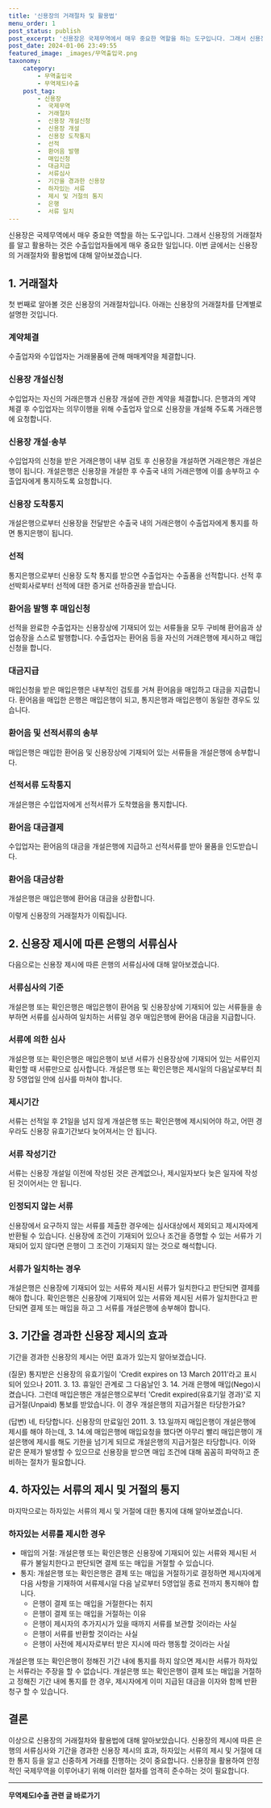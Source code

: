 ```yaml
---
title: '신용장의 거래절차 및 활용법'
menu_order: 1
post_status: publish
post_excerpt: '신용장은 국제무역에서 매우 중요한 역할을 하는 도구입니다. 그래서 신용장의 거래절차를 알고 활용하는 것은 수출입업자들에게 매우 중요한 일입니다. 이번 글에서는 신용장의 거래절차와 활용법에 대해 알아보겠습니다.'
post_date: 2024-01-06 23:49:55
featured_image: _images/무역출입국.png
taxonomy:
    category:
        - 무역출입국
        - 무역제도Ⅰ수출
    post_tag:
        - 신용장
        -  국제무역
        -  거래절차
        -  신용장 개설신청
        -  신용장 개설
        -  신용장 도착통지
        -  선적
        -  환어음 발행
        -  매입신청
        -  대금지급
        -  서류심사
        -  기간을 경과한 신용장
        -  하자있는 서류
        -  제시 및 거절의 통지
        -  은행
        -  서류 일치
---
```



신용장은 국제무역에서 매우 중요한 역할을 하는 도구입니다. 그래서 신용장의 거래절차를 알고 활용하는 것은 수출입업자들에게 매우 중요한 일입니다. 이번 글에서는 신용장의 거래절차와 활용법에 대해 알아보겠습니다.

## 1. 거래절차

첫 번째로 알아볼 것은 신용장의 거래절차입니다. 아래는 신용장의 거래절차를 단계별로 설명한 것입니다.

### 계약체결

수출업자와 수입업자는 거래물품에 관해 매매계약을 체결합니다.

### 신용장 개설신청

수입업자는 자신의 거래은행과 신용장 개설에 관한 계약을 체결합니다. 은행과의 계약 체결 후 수입업자는 의무이행을 위해 수출업자 앞으로 신용장을 개설해 주도록 거래은행에 요청합니다.

### 신용장 개설·송부

수입업자의 신청을 받은 거래은행이 내부 검토 후 신용장을 개설하면 거래은행은 개설은행이 됩니다. 개설은행은 신용장을 개설한 후 수출국 내의 거래은행에 이를 송부하고 수출업자에게 통지하도록 요청합니다.

### 신용장 도착통지

개설은행으로부터 신용장을 전달받은 수출국 내의 거래은행이 수출업자에게 통지를 하면 통지은행이 됩니다.

### 선적

통지은행으로부터 신용장 도착 통지를 받으면 수출업자는 수출품을 선적합니다. 선적 후 선박회사로부터 선적에 대한 증거로 선하증권을 받습니다.

### 환어음 발행 후 매입신청

선적을 완료한 수출업자는 신용장상에 기재되어 있는 서류들을 모두 구비해 환어음과 상업송장을 스스로 발행합니다. 수출업자는 환어음 등을 자신의 거래은행에 제시하고 매입신청을 합니다.

### 대금지급

매입신청을 받은 매입은행은 내부적인 검토를 거쳐 환어음을 매입하고 대금을 지급합니다. 환어음을 매입한 은행은 매입은행이 되고, 통지은행과 매입은행이 동일한 경우도 있습니다.

### 환어음 및 선적서류의 송부

매입은행은 매입한 환어음 및 신용장상에 기재되어 있는 서류들을 개설은행에 송부합니다.

### 선적서류 도착통지

개설은행은 수입업자에게 선적서류가 도착했음을 통지합니다.

### 환어음 대금결제

수입업자는 환어음의 대금을 개설은행에 지급하고 선적서류를 받아 물품을 인도받습니다.

### 환어음 대금상환

개설은행은 매입은행에 환어음 대금을 상환합니다.

이렇게 신용장의 거래절차가 이뤄집니다.

## 2. 신용장 제시에 따른 은행의 서류심사

다음으로는 신용장 제시에 따른 은행의 서류심사에 대해 알아보겠습니다.

### 서류심사의 기준

개설은행 또는 확인은행은 매입은행이 환어음 및 신용장상에 기재되어 있는 서류들을 송부하면 서류를 심사하여 일치하는 서류일 경우 매입은행에 환어음 대금을 지급합니다.

### 서류에 의한 심사

개설은행 또는 확인은행은 매입은행이 보낸 서류가 신용장상에 기재되어 있는 서류인지 확인할 때 서류만으로 심사합니다. 개설은행 또는 확인은행은 제시일의 다음날로부터 최장 5영업일 안에 심사를 마쳐야 합니다.

### 제시기간

서류는 선적일 후 21일을 넘지 않게 개설은행 또는 확인은행에 제시되어야 하고, 어떤 경우라도 신용장 유효기간보다 늦어져서는 안 됩니다.

### 서류 작성기간

서류는 신용장 개설일 이전에 작성된 것은 관계없으나, 제시일자보다 늦은 일자에 작성된 것이어서는 안 됩니다.

### 인정되지 않는 서류

신용장에서 요구하지 않는 서류를 제출한 경우에는 심사대상에서 제외되고 제시자에게 반환될 수 있습니다. 신용장에 조건이 기재되어 있으나 조건을 증명할 수 있는 서류가 기재되어 있지 않다면 은행이 그 조건이 기재되지 않는 것으로 해석합니다.

### 서류가 일치하는 경우

개설은행은 신용장에 기재되어 있는 서류와 제시된 서류가 일치한다고 판단되면 결제를 해야 합니다. 확인은행은 신용장에 기재되어 있는 서류와 제시된 서류가 일치한다고 판단되면 결제 또는 매입을 하고 그 서류를 개설은행에 송부해야 합니다.

## 3. 기간을 경과한 신용장 제시의 효과

기간을 경과한 신용장의 제시는 어떤 효과가 있는지 알아보겠습니다.

(질문) 통지받은 신용장의 유효기일이 'Credit expires on 13 March 2011'라고 표시되어 있으나 2011. 3. 13. 휴일인 관계로 그 다음날인 3. 14. 거래 은행에 매입(Nego)시켰습니다. 그런데 매입은행은 개설은행으로부터 'Credit expired(유효기일 경과)'로 지급거절(Unpaid) 통보를 받았습니다. 이 경우 개설은행의 지급거절은 타당한가요?

(답변) 네, 타당합니다. 신용장의 만료일인 2011. 3. 13.일까지 매입은행이 개설은행에 제시를 해야 하는데, 3. 14.에 매입은행에 매입요청을 했다면 아무리 빨리 매입은행이 개설은행에 제시를 해도 기한을 넘기게 되므로 개설은행의 지급거절은 타당합니다. 이와 같은 문제가 발생할 수 있으므로 신용장을 받으면 매입 조건에 대해 꼼꼼히 파악하고 준비하는 절차가 필요합니다.

## 4. 하자있는 서류의 제시 및 거절의 통지

마지막으로는 하자있는 서류의 제시 및 거절에 대한 통지에 대해 알아보겠습니다.

### 하자있는 서류를 제시한 경우

- 매입의 거절: 개설은행 또는 확인은행은 신용장에 기재되어 있는 서류와 제시된 서류가 불일치한다고 판단되면 결제 또는 매입을 거절할 수 있습니다.
- 통지: 개설은행 또는 확인은행은 결제 또는 매입을 거절하기로 결정하면 제시자에게 다음 사항을 기재하여 서류제시일 다음 날로부터 5영업일 종료 전까지 통지해야 합니다.
  - 은행이 결제 또는 매입을 거절한다는 취지
  - 은행이 결제 또는 매입을 거절하는 이유
  - 은행이 제시자의 추가지시가 있을 때까지 서류를 보관할 것이라는 사실
  - 은행이 서류를 반환할 것이라는 사실
  - 은행이 사전에 제시자로부터 받은 지시에 따라 행동할 것이라는 사실

개설은행 또는 확인은행이 정해진 기간 내에 통지를 하지 않으면 제시한 서류가 하자있는 서류라는 주장을 할 수 없습니다. 개설은행 또는 확인은행이 결제 또는 매입을 거절하고 정해진 기간 내에 통지를 한 경우, 제시자에게 이미 지급된 대금을 이자와 함께 반환청구 할 수 있습니다.

## 결론

이상으로 신용장의 거래절차와 활용법에 대해 알아보았습니다. 신용장의 제시에 따른 은행의 서류심사와 기간을 경과한 신용장 제시의 효과, 하자있는 서류의 제시 및 거절에 대한 통지 등을 알고 신중하게 거래를 진행하는 것이 중요합니다. 신용장을 활용하여 안정적인 국제무역을 이루어내기 위해 이러한 절차를 엄격히 준수하는 것이 필요합니다.
<!-- wp:separator -->
<hr class="wp-block-separator has-alpha-channel-opacity"/>
<!-- /wp:separator -->

<!-- wp:group {"backgroundColor":"base","layout":{"type":"constrained"}} -->
<div class="wp-block-group has-base-background-color has-background"><!-- wp:paragraph {"align":"center","fontSize":"medium"} -->
<p class="has-text-align-center has-large-font-size"><strong>무역제도Ⅰ수출 관련 글 바로가기</strong></p>
<!-- /wp:paragraph -->


<!-- wp:latest-posts
{"categories":[{"id":14332,"count":19,"description":"","link":"https://uknowlaw.com/category/%eb%ac%b4%ec%97%ad%ec%a0%9c%eb%8f%84%e2%85%b0%ec%88%98%ec%b6%9c/","name":"무역제도Ⅰ수출","slug":"무역제도Ⅰ수출","taxonomy":"category","parent":0,"meta":[],"_links":{"self":[{"href":"https://uknowlaw.com/wp-json/wp/v2/categories/14332"}],"collection":[{"href":"https://uknowlaw.com/wp-json/wp/v2/categories"}],"about":[{"href":"https://uknowlaw.com/wp-json/wp/v2/taxonomies/category"}],"wp:post_type":[{"href":"https://uknowlaw.com/wp-json/wp/v2/posts?categories=14332"}],"curies":[{"name":"wp","href":"https://api.w.org/{rel}","templated":true}]}}],"postsToShow":100,"excerptLength":28,"postLayout":"grid","columns":2,"featuredImageAlign":"left","featuredImageSizeSlug":"large","fontSize":"small"} /--></div>
<!-- /wp:group -->